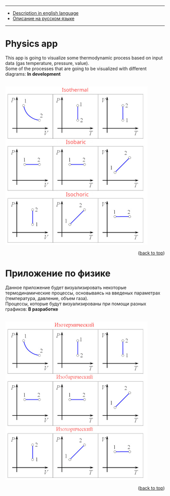 ___
+ [Description in english language](#physics-app)
+ [Описание на русском языке](#приложение-по-физике)
___

# Physics app
This app is going to visualize some thermodynamic process based on input data (gas temperature, pressure, value). \
Some of the processes that are going to be visualized with different diagrams: **In development**
<!-- * Isobaric
* Isochoric
* Isothermal
* Adiabatic
* Polytropic -->
\
[![Iso processes](github_images/Isoprocess_eng.jpg)](https://github.com/TerraBoii/physics_app "Iso processes")

<p align="right">(<a href="#top" title="to the top of the page">back to top</a>)</p>


# Приложение по физике
Данное приложение будет визуализировать некоторые термодинамические процессы, основываясь на введеных параметрах (температура, давление, объем газа). \
Процессы, которые будут визуализированы при помощи разных графиков: **В разработке**
<!-- * Изобарный
* Изотермический
* Изохорный
* Адиабатный
* Поилитропный --> 
\
[![изопроцессы](github_images/Isoprocess_ru.jpg)](https://github.com/TerraBoii/physics_app "Изопроцессы")

<p align="right">(<a href="#top" title="to the top of the page">back to top</a>)</p>